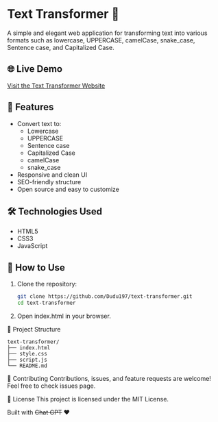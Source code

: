 # Text Transformer 📝

A simple and elegant web application for transforming text into various formats such as lowercase, UPPERCASE, camelCase, snake_case, Sentence case, and Capitalized Case.

## 🌐 Live Demo

[Visit the Text Transformer Website](https://text.dudollar.com.br)

## 🚀 Features

- Convert text to:
  - Lowercase
  - UPPERCASE
  - Sentence case
  - Capitalized Case
  - camelCase
  - snake_case
- Responsive and clean UI
- SEO-friendly structure
- Open source and easy to customize

## 🛠️ Technologies Used

- HTML5
- CSS3
- JavaScript

## 🧠 How to Use

1. Clone the repository:

   ```bash
   git clone https://github.com/Dudu197/text-transformer.git
   cd text-transformer
   ```

2. Open index.html in your browser.

📁 Project Structure
```
text-transformer/
├── index.html
├── style.css
├── script.js
└── README.md
```

🤝 Contributing
Contributions, issues, and feature requests are welcome!
Feel free to check issues page.

📄 License
This project is licensed under the MIT License.

Built with ~~Chat GPT~~ ❤️

